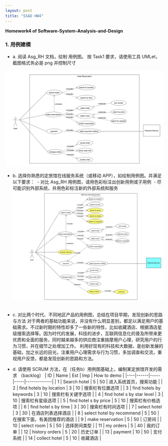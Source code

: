 ```yaml
---
layout: post
title: "SSAD HW4"
---
```

<b>Homework4 of Software-System-Analysis-and-Design</b>

### 1. 用例建模
- a. 阅读 Asg_RH 文档，绘制 用例图。 按 Task1 要求，请使用工具 UMLet，截图格式务必是 png 并控制尺寸

![Asg_RH_UML](https://github.com/joece/joece.github.io/blob/master/_includes/UMLs/Asg_RH_UML.png?raw=true)

- b. 选择你熟悉的定旅馆在线服务系统（或移动 APP），如绘制用例图。并满足以下要求：
  - 对比 Asg_RH 用例图，请用色彩标注出创新用例或子用例
  - 尽可能识别外部系统，并用色彩标注新的外部系统和服务
  ![MeiTuan_UML](https://github.com/joece/joece.github.io/blob/master/_includes/UMLs/MeiTuan_UML.png?raw=true)
  
- c. 对比两个时代、不同地区产品的用例图，总结在项目早期，发现创新的思路与方法
对于两者的基础功能来说，并没有什么明显差别，都足以满足用户的基础需求。不过新时期的特性却多了一些新的特性，比如收藏酒店、根据酒店星级搜索选择等。因为时代的发展，科技的进步，互联网信息化的普及所带来更优质和全面的服务，同时越来越多的供应商注重揣摩用户心理，研究用户的行为习惯，并在细节之处增加工作。
利用好现有的科技和大数据，是创新发展的基础，加之长远的目光，注重用户心理需求与行为习惯，多加调查和交流，重视用户反馈，都是发现创新的思路和方法。

- d. 请使用 SCRUM 方法，在（任务b）用例图基础上，编制某定旅馆开发的需求 （backlog）
| ID | Name | Est | Imp |	How to demo |
|----|------|-----|-----|-------------|
| 1	| Search hotel | 5 | 50 | 进入系统首页，搜索功能 |
| 2 |	find hotels by location |	3 | 10 | 搜索栏有位置选项 |
| 3	| find hotels by keywords |	3 |	10 | 搜索栏有关键字选项 |
| 4 |	find hotel s by star level | 3 | 10 | 搜索栏有星级选项 |
| 5 |	find hotel s by price |	5 |	10 | 搜索栏有价格选项 |
| 6 |	find hotel s by time |	3 |	30 | 搜索栏有时间选项 |
| 7 |	select hotel |	3 |	30 | 在酒店列表选择酒店 |
| 8 |	select hotel by recommend |	5 |	50 | 在搜索下面，有美团推荐的酒店 |
| 9 |	make reservation |	5 |	50 | 订房间 |
| 10 | select room |	5 |	50 | 选择房间类型 |
| 11 | my orders |	5 |	40 | 我的订单 |
| 12 | history orders |	5 |	20 | 历史订单 |
| 13 | payment |	10 |	50 | 支付系统 |
| 14 | collect hotel |	5 |	10 | 收藏酒店 |

